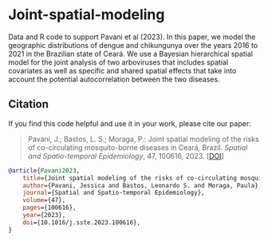 # Joint-spatial-modeling

Data and R code to support Pavani et al (2023).  In this paper, we model the geographic distributions of dengue and chikungunya over the years 2016 to 2021 in the Brazilian state of Ceará. We use a Bayesian hierarchical spatial model for the joint analysis of two arboviruses that includes spatial covariates as well as specific and shared spatial effects that take into account the potential autocorrelation between the two diseases.

## Citation

If you find this code helpful and use it in your work, please cite our paper:

> Pavani, J.; Bastos, L. S.; Moraga, P.: Joint spatial modeling of the risks of co-circulating mosquito-borne diseases in Ceará, Brazil. *Spatial and Spatio-temporal Epidemiology*, 47, 100616, 2023. [[DOI](https://doi.org/10.1016/j.sste.2023.100616)]

```bibtex
@article{Pavani2023,
    title={Joint spatial modeling of the risks of co-circulating mosquito-borne diseases in {C}ear{\'a}, {B}razil},
    author={Pavani, Jessica and Bastos, Leonardo S. and Moraga, Paula},
    journal={Spatial and Spatio-temporal Epidemiology},
    volume={47},
    pages={100616},
    year={2023},
    doi={10.1016/j.sste.2023.100616},
}
